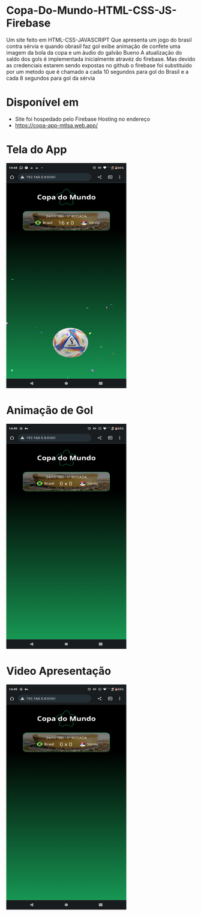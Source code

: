 # Copa-Do-Mundo-HTML-CSS-JS-Firebase
 Um site feito em HTML-CSS-JAVASCRIPT 
 Que apresenta um jogo do brasil contra  sérvia e quando obrasil faz gol
 exibe animação de confete uma imagem da bola da copa e um áudio do galvão Bueno
 A atualização do saldo dos gols é implementada inicialmente atravéz do firebase.
 Mas devido as credenciais estarem sendo expostas no github o firebase foi substituido por um metodo que 
 é chamado a cada 10 segundos para gol do Brasil e a cada 8 segundos para gol da sérvia
 
 # Disponível em
  - Site foi hospedado pelo Firebase Hosting no endereço
  - https://copa-app-mtlsa.web.app/
  
 # Tela do App
 <img  src="apresentation/gol.png" width= "320px" height ="600px">
 

 # Animação de Gol
 <img  src="apresentation/telainicial.png" width= "320px" height ="600px">


# Video Apresentação

<a href="https://youtube.com/shorts/1kPU6W2-1Jg?feature=share" title="Vídeo de Apresentação"><img src="apresentation/telainicial.png" alt="Alternate Text" width= "320px" height ="600px"/></a>
